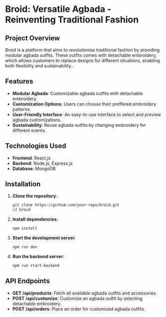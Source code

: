 # Broid: Versatile Agbada - Reinventing Traditional Fashion

## Project Overview
Broid is a platform that aims to revolutionise traditional fashion by providing modular agbada outfits. These outfits comes with detachable embroidery, which allows customers to replace designs for different situations, enabling both flexibility and sustainability..

## Features
- **Modular Agbada**: Customizable agbada outfits with detachable embroidery.
- **Customization Options**: Users can choose their preffered embroidery patterns.
- **User-Friendly Interface**: An easy-to-use interface to select and preview agbada customizations.
- **Sustainability**: Reuse agbada outfits by changing embroidery for different events.

## Technologies Used
- **Frontend**: React.js
- **Backend**: Node.js, Express.js
- **Database**: MongoDB

## Installation

1. **Clone the repository**:
    ```bash
    git clone https://github.com/your-repo/broid.git
    cd broid
    ```

2. **Install dependencies**:
    ```bash
    npm install
    ```

3. **Start the development server**:
    ```bash
    npm run dev
    ```

4. **Run the backend server**:
    ```bash
    npm run start-backend
    ```

## API Endpoints

- **GET /api/products**: Fetch all available agbada outfits and accessories.
- **POST /api/customize**: Customize an agbada outfit by selecting detachable embroidery.
- **POST /api/orders**: Place an order for customized agbada outfits.
